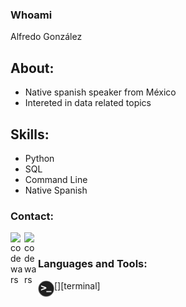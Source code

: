 ### Whoami 

Alfredo González

## About:
- Native spanish speaker from México
- Intereted in data related topics

## Skills:
- Python
- SQL
- Command Line
- Native Spanish

### Contact:
[<img align="left" alt="codewars" width="22px" src="https://cdn.jsdelivr.net/npm/simple-icons@3/icons/linkedin.svg" />][linkedin]
[<img align="left" alt="codewars" width="22px" src="https://cdn.jsdelivr.net/npm/simple-icons@3/icons/codewars.svg" />][codewars]

<br />

### Languages and Tools:
[<img align="left" alt="terminal" width="26px" src="https://raw.githubusercontent.com/github/explore/80688e429a7d4ef2ca1e82350fe8e3517d3494/topics/terminal/terminal.png" />][terminal]

<br />
<br />

[linkedin]: https://www.linkedin.com/in/alfredo-gonzález-710307207/
[codewars]: https://www.codewars.com/users/FudoG
